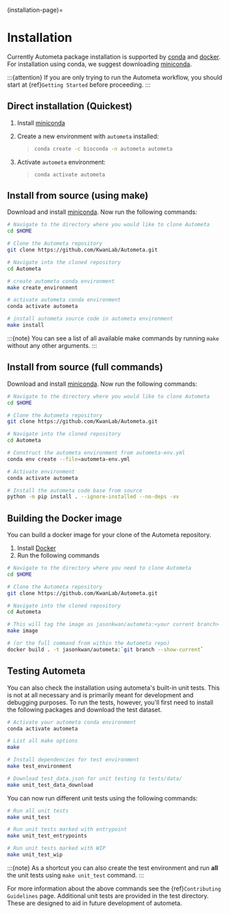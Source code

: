 (installation-page)=

# Installation

Currently Autometa package installation is supported by [conda] and [docker].
For installation using conda, we suggest downloading [miniconda].

:::{attention}
If you are only trying to run the Autometa workflow, you should start at {ref}`Getting Started` before proceeding.
:::

## Direct installation (Quickest)

1. Install [miniconda]

2. Create a new environment with `autometa` installed:

   > ```bash
   > conda create -c bioconda -n autometa autometa
   > ```

3. Activate `autometa` environment:

   > ```
   > conda activate autometa
   > ```

## Install from source (using make)

Download and install [miniconda]. Now run the following commands:

```bash
# Navigate to the directory where you would like to clone Autometa
cd $HOME

# Clone the Autometa repository
git clone https://github.com/KwanLab/Autometa.git

# Navigate into the cloned repository
cd Autometa

# create autometa conda environment
make create_environment

# activate autometa conda environment
conda activate autometa

# install autometa source code in autometa environment
make install
```

:::{note}
You can see a list of all available make commands by running `make` without any other arguments.
:::

## Install from source (full commands)

Download and install [miniconda]. Now run the following commands:

```bash
# Navigate to the directory where you would like to clone Autometa
cd $HOME

# Clone the Autometa repository
git clone https://github.com/KwanLab/Autometa.git

# Navigate into the cloned repository
cd Autometa

# Construct the autometa environment from autometa-env.yml
conda env create --file=autometa-env.yml

# Activate environment
conda activate autometa

# Install the autometa code base from source
python -m pip install . --ignore-installed --no-deps -vv
```

## Building the Docker image

You can build a docker image for your clone of the Autometa repository.

1. Install [Docker]
2. Run the following commands

```bash
# Navigate to the directory where you need to clone Autometa
cd $HOME

# Clone the Autometa repository
git clone https://github.com/KwanLab/Autometa.git

# Navigate into the cloned repository
cd Autometa

# This will tag the image as jasonkwan/autometa:<your current branch>
make image

# (or the full command from within the Autometa repo)
docker build . -t jasonkwan/autometa:`git branch --show-current`
```

## Testing Autometa

You can also check the installation using autometa's built-in unit tests.
This is not at all necessary and is primarily meant for development and debugging purposes.
To run the tests, however, you'll first need to install the following packages and download the test dataset.

```bash
# Activate your autometa conda environment
conda activate autometa

# List all make options
make

# Install dependencies for test environment
make test_environment

# Download test_data.json for unit testing to tests/data/
make unit_test_data_download
```

You can now run different unit tests using the following commands:

```bash
# Run all unit tests
make unit_test

# Run unit tests marked with entrypoint
make unit_test_entrypoints

# Run unit tests marked with WIP
make unit_test_wip
```

:::{note}
As a shortcut you can also create the test environment and run **all** the unit tests using `make unit_test` command.
:::

For more information about the above commands see the {ref}`Contributing Guidelines` page.
Additional unit tests are provided in the test directory. These are designed to aid in future development of autometa.

[anaconda]: https://www.anaconda.com/
[conda]: https://docs.conda.io/en/latest/
[docker]: https://www.docker.com/
[miniconda]: https://docs.conda.io/en/latest/miniconda.html
